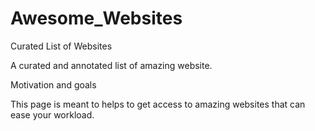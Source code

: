 # Awesome_Websites
Curated List of Websites

A curated and annotated list of amazing website.

Motivation and goals

This page is meant to helps to get access to amazing websites that can ease your workload.

<!-- Contributing
Any contributions, feedback, or suggestions are welcome, so long as they meet the guidelines described in CONTRIBUTING.md. -->

<!-- To make a contribution, either open a pull request or file an issue towards the right. -->

